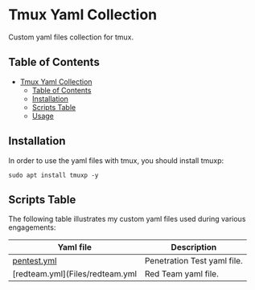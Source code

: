 # Tmux Yaml Collection

Custom yaml files collection for tmux.

## Table of Contents

- [Tmux Yaml Collection](#tmux-yaml-collection)
  - [Table of Contents](#table-of-contents)
  - [Installation](#installation)
  - [Scripts Table](#scripts-table)
  - [Usage](#usage)
 
## Installation

In order to use the yaml files with tmux, you should install tmuxp:

```
sudo apt install tmuxp -y
```

## Scripts Table

The following table illustrates my custom yaml files used during various engagements:

| Yaml file | Description |
| ---- | ----------- |
| [pentest.yml](/Files/pentest.yml) |  Penetration Test yaml file.  |
| [redteam.yml](Files/redteam.yml  | Red Team yaml file. |


